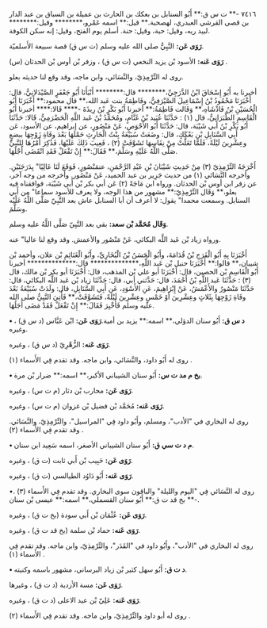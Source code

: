 ٧٤١٦ -** ت س ق:** أَبُو السنابل بن بعكك بن الحارث بن عميلة بن السباق بن عبد الدار بن قصي القرشي العبدري، لهصحبة.** قيل:** اسمه عَمْرو،******** وقيل:******** لبيد ربه، وقيل: حبة، وقيل: حنة. أسلم يوم الفتح، وقيل: إنه سكن الكوفة.

**رَوَى عَن:** النَّبِيُّ صلى الله عليه وسلم (ت س ق) قصة سبيعة الأَسلميّة.

**رَوَى عَنه:** الأسود بْن يزيد النخعي (ت س ق) ، وزفر بْن أوس بْن الحدثان (س) .

روى له التِّرْمِذِيّ، والنَّسَائي، وابن ماجه، وقد وقع لنا حديثه بعلو.

أخبرنا به أَبُو إِسْحَاقَ ابْنُ الدَّرَجِيِّ،******** قال:******** أَنْبَأَنَا أَبُو جَعْفَرٍ الصَّيْدَلانِيُّ، قال: أَخْبَرَنَا مَحْمُودُ بْنُ إِسْمَاعِيلَ الصَّيْرَفِيُّ، وفَاطِمَةُ بنت عَبد الله،** قال محمود:** أَخْبَرَنَا أَبُو الْحُسَيْنِ بْنُ فَاذْشَاهِ،** وَقَالت فَاطِمَةُ:** أخبرنا أَبُو بَكْرٍ بْنُ رِيذَةَ -**** قَالا:**** أخبرنا أَبُو الْقَاسِمِ الطَّبَرَانِيُّ، قال (١) : حَدَّثَنَا عُبَيد بْنُ غَنَّامٍ، ومُحَمَّدُ بْنُ عَبد اللَّهِ الْحَضْرَمِيُّ، قَالا: حَدَّثَنَا أَبُو بَكْرِ بْنُ أَبي شَيْبَة، قال: حَدَّثَنَا أَبُو الأَحْوَصِ، عَنْ مَنْصُورٍ، عن إبراهيم، عن الأسود، عَن أَبِي السَّنَابِلِ بْنِ بَعْكَكٍ، قال: وضَعَتْ سُبَيْعَةُ بِنْتُ الْحَارِثِ حَمْلَهَا بَعْدَ وفَاةِ زَوْجِهَا ببضعٍ وعِشْرِينَ لَيْلَةً، فَلَمَّا تَعَلَّتْ مِنْ نِفَاسِهَا تَشَوَّفَتْ (٢) ، فَعِيبَ ذَلِكَ عَلَيْهَا، فَذُكِرَ أَمْرُهَا لِلنَّبِيِّ صَلَّى اللَّهُ عَلَيْهِ وسَلَّمَ،** فَقَالَ:** إِنْ تَفْعَلْ فَقَدِ انْقَضَى أَجْلُهَا.

أَخْرَجَهُ التِّرْمِذِيّ (٣) مِنْ حَدِيثِ شَيْبَانَ بْنِ عَبْدِ الرَّحْمَنِ، عنمَنْصُورٍ، فَوَقَعَ لَنَا عَالِيًا" بِدَرَجَتَيْنِ. وأخرجه النَّسَائي (١) من حديث جَرِير بن عبد الحميد، عَنْ مَنْصُور. وأخرجه من وجه آخر، عن زفر ابن أوس بْن الحدثان. ورواه ابن مَاجَهْ (٢) عَن أبي بكر بْن أَبي شَيْبَة، فوافقناه فيه بعلو،** وَقَال التِّرْمِذِيّ:** مشهور من هذا الوجه، ولا يعرف للأسود سماعا" من أَبِي السنابل. وسمعت محمدا" يقول: لا أعرف أن أبا السنابل عاش بعد النَّبِيّ صَلَّى اللَّهُ عَلَيْه وسَلَّمَ.

**وَقَال مُحَمَّد بْن سعد:** بقي بعد النَّبِيّ صَلَّى اللَّهُ عليه وسلم.

ورواه زياد بْن عَبد اللَّه البكائي، عَنْ مَنْصُور والأعمش. وقد وقع لنا عاليا" عنه.

أَخْبَرَنَا بِهِ أَبُو الْفَرَجِ بْنُ قُدَامَةَ، وأَبُو الْحَسَنُ بْنُ الْبُخَارِيِّ، وأَبُو الْغَنَائِمِ بْن علان، وأحمد بْن شيبان،** قالوا:** أَخْبَرَنَا حنبل بْن عَبد اللَّهِ،************** قال:************** أخبرنا أَبُو الْقَاسِمِ بْن الحصين، قال: أَخْبَرَنَا أبو علي بْن المذهب، قال: أَخْبَرَنَا أبو بكر بْن مالك، قال (٣) : حَدَّثَنَا عَبد اللَّهِ بْنُ أَحْمَدَ، قال: حَدَّثني أبي، قال: حَدَّثَنَا زياد بْن عَبد اللَّه البكائي، قال: حَدَّثَنَا مَنْصُورٌ والأَعْمَشُ، عَنْ إِبْرَاهِيمَ، عَنِ الأَسْوَدِ، عَن أَبِي السَّنَابِلِ، قال: ولَدَتْ سُبَيْعَةُ بَعْدَ وفَاةِ زَوْجِهَا بِثَلاثٍ وعِشْرِينَ أَوْ خَمْسٍ وعِشْرِينَ لَيْلَةً، فَتَشَوَّفَتْ،** فَأُتِيَ النَّبِيُّ صلى الله عليه وسلم فَأُخْبِرَ فَقَالَ:** إِنْ تَفْعَلْ فَقَدْ مَضَى أَجَلُهَا.

**• د س ق:** أَبُو سنان الدؤلي،** اسمه:** يزيد بن أمية.**رَوَى عَن:** ابْن عَبَّاس (د س ق) ، وغيره.

**رَوَى عَنه:** الزُّهْرِيّ (د س ق) ، وغيره.

روى له أَبُو داود، والنَّسَائي، وابن ماجه. وقد تقدم فِي الأَسماء (١) .

**• بخ م مد ت س:** أَبُو سنان الشيباني الأكبر،** اسمه:** ضرار بْن مرة.

**رَوَى عَن:** محارب بْن دثار (م ت س) ، وغيره.

**رَوَى عَنه:** مُحَمَّد بْن فضيل بْن غزوان (م ت س) ، وغيره.

روى له البخاري في "الأدب"، ومسلم، وأَبُو داود فِي "المراسيل"، والتِّرْمِذِيّ، والنَّسَائي. وقد تقدم فِي الأَسماء (٢) .

**• م د ت سي ق:** أَبُو سنان الشيباني الأصغر، اسمه سَعِيد ابن سنان.

**رَوَى عَن:** حَبِيب بْن أَبي ثابت (ت ق) ، وغيره.

**رَوَى عَنه:** أَبُو دَاوُد الطيالسي (ت ق) ، وغيره.

روى له النَّسَائي فِي "اليوم والليلة" والباقون سوى البخاري. وقد تقدم فِي الأَسماء (٣) .• -** بخ قد ت ق:** أَبُو سنان القسملي،** اسمه:** عيسى بْن سنان.

**رَوَى عَن:** عُثْمَان بْن أَبي سودة (بخ ت ق) ، وغيره.

**رَوَى عَنه:** حماد بْن سلمة (بخ قد ت ق) ، وغيره.

روى له البخاري في "الأدب"، وأَبُو داود في "القَدَر"، والتِّرْمِذِيّ، وابن ماجه. وقد تقدم فِي الأَسماء (١) .

**• د ت ق:** أَبُو سهل كثير بْن زياد البرساني، مشهور باسمه وكنيته.

**رَوَى عَن:** مسة الأزدية (د ت ق) ، وغيرها.

**رَوَى عَنه:** عَلِيّ بْن عبد الاعلى (د ت ق) ، وغيره.

روى له أبو داود والتِّرْمِذِيّ، وابن ماجه. وقد تقدم فِي الأَسماء (٢) .